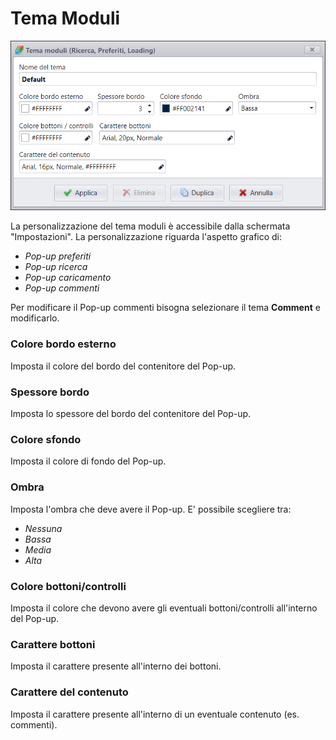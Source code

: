 # Tema Moduli
![](/img/theme_module.png)

La personalizzazione del tema moduli è accessibile dalla schermata "Impostazioni".
La personalizzazione riguarda l'aspetto grafico di:

* _Pop-up preferiti_
* _Pop-up ricerca_
* _Pop-up caricamento_
* _Pop-up commenti_

Per modificare il Pop-up commenti bisogna selezionare il tema __Comment__ e modificarlo.

### Colore bordo esterno
Imposta il colore del bordo del contenitore del Pop-up.

### Spessore bordo
Imposta lo spessore del bordo del contenitore del Pop-up.

### Colore sfondo
Imposta il colore di fondo del Pop-up.

### Ombra
Imposta l'ombra che deve avere il Pop-up. E' possibile scegliere tra:

* _Nessuna_
* _Bassa_
* _Media_
* _Alta_

### Colore bottoni/controlli
Imposta il colore che devono avere gli eventuali bottoni/controlli all'interno del Pop-up.

### Carattere bottoni
Imposta il carattere presente all'interno dei bottoni.

### Carattere del contenuto
Imposta il carattere presente all'interno di un eventuale contenuto (es. commenti).
